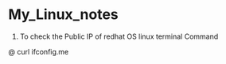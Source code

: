 # My_Linux_notes

1. To check the Public IP of redhat OS linux terminal Command 

 @ curl ifconfig.me
